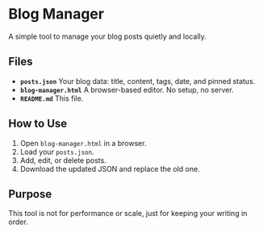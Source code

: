 # Blog Manager

A simple tool to manage your blog posts quietly and locally.

## Files

- **`posts.json`** Your blog data: title, content, tags, date, and pinned status.
- **`blog-manager.html`** A browser-based editor. No setup, no server.
- **`README.md`** This file.

## How to Use

1. Open `blog-manager.html` in a browser.
2. Load your `posts.json`.
3. Add, edit, or delete posts.
4. Download the updated JSON and replace the old one.

## Purpose

This tool is not for performance or scale, just for keeping your writing in order.